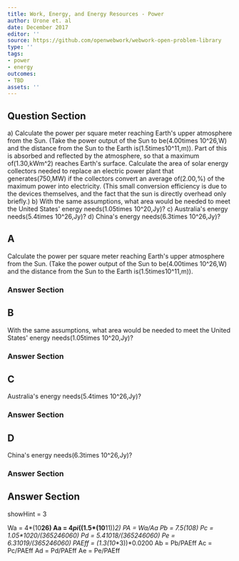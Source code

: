 ```yaml
---
title: Work, Energy, and Energy Resources - Power
author: Urone et. al
date: December 2017
editor: ''
source: https://github.com/openwebwork/webwork-open-problem-library
type: ''
tags:
- power
- energy
outcomes:
- TBD
assets: ''
---
```


## Question Section 

a) Calculate the power per square meter reaching Earth's upper atmosphere from the Sun. (Take the power output of the Sun to be(4.00times 10^26,W) and the distance from the Sun to the Earth is(1.5times10^11,m)).
Part of this is absorbed and reflected by the atmosphere, so that a maximum of(1.30,kWm^2) reaches Earth's surface. Calculate the area of solar energy collectors needed to replace an electric power plant that generates(750,MW) if the collectors convert an average of(2.00,%) of the maximum power into electricity. (This small conversion efficiency is due to the devices themselves, and the fact that the sun is directly overhead only briefly.) 
b) With the same assumptions, what area would be needed to meet the United States' energy needs(1.05times 10^20,Jy)? 
c) Australia's energy needs(5.4times 10^26,Jy)? 
d) China's energy needs(6.3times 10^26,Jy)?
## A
Calculate the power per square meter reaching Earth's upper atmosphere from the Sun. (Take the power output of the Sun to be(4.00times 10^26,W) and the distance from the Sun to the Earth is(1.5times10^11,m)).
### Answer Section
## B
With the same assumptions, what area would be needed to meet the United States' energy needs(1.05times 10^20,Jy)? 
### Answer Section
## C
Australia's energy needs(5.4times 10^26,Jy)? 
### Answer Section
## D
China's energy needs(6.3times 10^26,Jy)?
### Answer Section


## Answer Section

showHint = 3

Wa = 4*(10**26)
Aa = 4*pi*((1.5*(10**11))**2)
PA = Wa/Aa
Pb = 7.5*(10**8)
Pc = 1.05*10**20/(365*24*60*60)
Pd = 5.4*10**18/(365*24*60*60)
Pe = 6.3*10**19/(365*24*60*60)
PAEff = (1.3*(10**3))*0.0200
Ab = Pb/PAEff
Ac = Pc/PAEff
Ad = Pd/PAEff
Ae = Pe/PAEff
